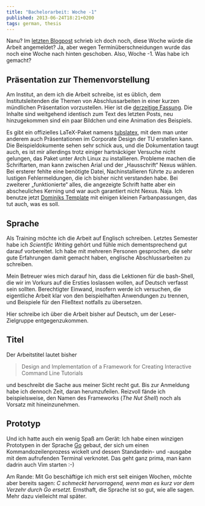 ```yaml
---
title: "Bachelorarbeit: Woche -1"
published: 2013-06-24T18:21+0200
tags: german, thesis
---
```


Nanu? Im [letzten Blogpost](/bachelorarbeit-woche-minus-2/) schrieb ich doch noch, diese Woche würde die Arbeit angemeldet? Ja, aber wegen Terminüberschneidungen wurde das noch eine Woche nach hinten geschoben. Also, Woche -1. Was habe ich gemacht?

## Präsentation zur Themenvorstellung

Am Institut, an dem ich die Arbeit schreibe, ist es üblich, dem Institutsleitenden die Themen von Abschlussarbeiten in einer kurzen mündlichen Präsentation vorzustellen. Hier ist die [derzeitige Fassung](ba-themenvorstellung-beta.pdf). Die Inhalte sind weitgehend identisch zum Text des letzten Posts, neu hinzugekommen sind ein paar Bildchen und eine Animation des Beispiels.

Es gibt ein offizielles LaTeX-Paket namens [tubslatex](http://enricojoerns.de/tubslatex/), mit dem man unter anderem auch Präsentationen im Corporate Design der TU erstellen kann. Die Beispieldokumente sehen sehr schick aus, und die Dokumentation taugt auch, es ist mir allerdings trotz einiger hartnäckiger Versuche nicht gelungen, das Paket unter Arch Linux zu installieren. Probleme machen die Schriftarten, man kann zwischen Arial und der „Hausschrift“ Nexus wählen. Bei ersterer fehlte eine benötigte Datei, Nachinstallieren führte zu anderen lustigen Fehlermeldungen, die ich bisher nicht verstanden habe. Bei zweiterer „funktionierte“ alles, die angezeigte Schrift hatte aber ein abscheuliches Kerning und war auch garantiert nicht Nexus. Naja. Ich benutze jetzt [Dominiks Template](https://github.com/dschuermann/TU-Braunschweig-Latex-Beamer-Template) mit einigen kleinen Farbanpassungen, das tut auch, was es soll.

## Sprache

Als Training möchte ich die Arbeit auf Englisch schreiben. Letztes Semester habe ich *Scientific Writing* gehört und fühle mich dementsprechend gut darauf vorbereitet. Ich habe mit mehreren Personen gesprochen, die sehr gute Erfahrungen damit gemacht haben, englische Abschlussarbeiten zu schreiben.

Mein Betreuer wies mich darauf hin, dass die Lektionen für die bash-Shell, die wir im Vorkurs auf die Ersties loslassen wollen, auf Deutsch verfasst sein sollten. Berechtigter Einwand, insofern werde ich versuchen, die eigentliche Arbeit klar von den beispielhaften Anwendungen zu trennen, und Beispiele für den Fließtext notfalls zu übersetzen.

Hier schreibe ich über die Arbeit bisher auf Deutsch, um der Leser-Zielgruppe entgegenzukommen.

## Titel

Der Arbeitstitel lautet bisher

> Design and Implementation of a Framework for Creating Interactive Command Line Tutorials

und beschreibt die Sache aus meiner Sicht recht gut. Bis zur Anmeldung habe ich dennoch Zeit, daran herumzufeilen. Reizvoll fände ich beispielsweise, den Namen des Frameworks (*The Nut Shell*) noch als Vorsatz mit hineinzunehmen.

## Prototyp

Und ich hatte auch ein wenig Spaß am Gerät: Ich habe einen winzigen Prototypen in der Sprache [Go](http://golang.org) gebaut, der sich um einen Kommandozeilenprozess wickelt und dessen Standardein- und -ausgabe mit dem aufrufenden Terminal verknotet. Das geht ganz prima, man kann dadrin auch Vim starten :-)

Am Rande: Mit Go beschäftige ich mich erst seit einigen Wochen, möchte aber bereits sagen: *C schmeckt hervorragend, wenn man es kurz vor dem Verzehr durch Go ersetzt.* Ernsthaft, die Sprache ist so gut, wie alle sagen. Mehr dazu vielleicht mal später.
